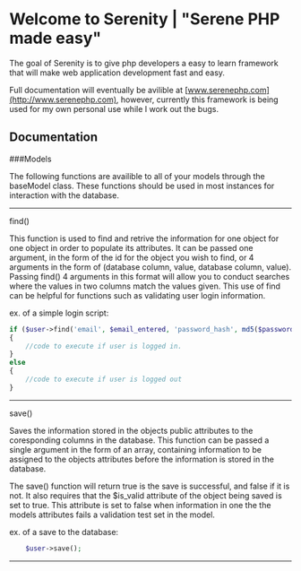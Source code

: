 Welcome to Serenity | "Serene PHP made easy"
===========================================

The goal of Serenity is to give php developers a easy to learn framework that will make web application development fast and easy.

Full documentation will eventually be avilible at [www.serenephp.com](http://www.serenephp.com),  however, currently this framework is being used for my own personal use while I work out the bugs.

Documentation
------

###Models

The following functions are availible to all of your models through the baseModel class. These functions should be used in most instances for interaction with the database.

*******************************************
find()

This function is used to find and retrive the information for one object for one object in order to populate its attributes.  It can be passed one argument, in the form of the id for the object you wish to find, or 4 arguments in the form of (database column, value, database column, value).  Passing find() 4 arguments in this format will allow you to conduct searches where the values in two columns match the values given.  This use of find can be helpful for functions such as validating user login information.

ex. of a simple login script:

```php
if ($user->find('email', $email_entered, 'password_hash', md5($password_entered))
{
	//code to execute if user is logged in.
}
else
{
	//code to execute if user is logged out
}
```

*******************************************
save()

Saves the information stored in the objects public attributes to the coresponding columns in the database. This function can be passed a single argument in the form of an array, containing information to be assigned to the objects attributes before the information is stored in the database.

The save() function will return true is the save is successful, and false if it is not.  It also requires that the $is_valid attribute of the object being saved is set to true.  This attribute is set to false when information in one the the models attributes fails a validation test set in the model.

ex. of a save to the database:

```php
	$user->save();
```

*******************************************




